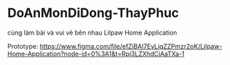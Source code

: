 # DoAnMonDiDong-ThayPhuc
cùng làm bài và vui vẻ bên nhau
Lilpaw Home Application

Prototype: https://www.figma.com/file/efZiBAI7EvLiqZZPmzr2oK/Lilpaw-Home-Application?node-id=0%3A1&t=Rpj3LZXhdCiAaTXa-1
